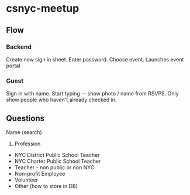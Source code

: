 # csnyc-meetup

## Flow

### Backend

Create new sign in sheet.
Enter password.
Choose event.
Launches event portal

### Guest

Sign in with name.
Start typing -- show photo / name from RSVPS. Only show people who haven't already checked in.

## Questions

Name (search)

1. Profession
 - NYC District Public School Teacher
 - NYC Charter Public School Teacher
 - Teacher - non public or non NYC
 - Non-profit Employee
 - Volunteer
 - Other (how to store in DB)
